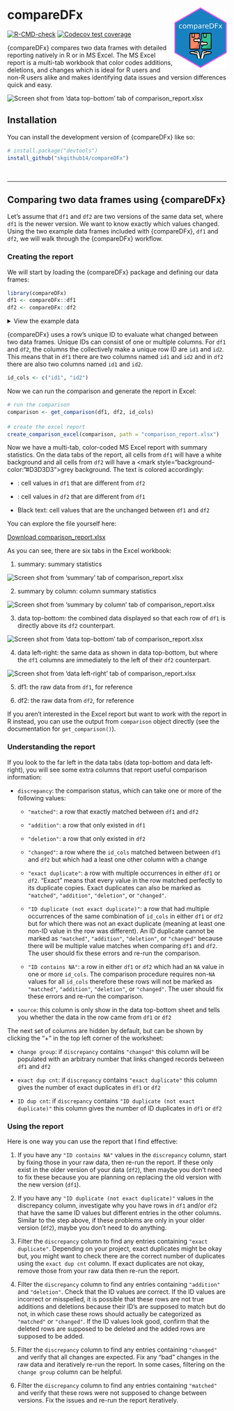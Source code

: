 
<!-- README.md is generated from README.Rmd. Please edit that file -->

# compareDFx <a href="https://skgithub14.github.io/compareDFx/"><img src="man/figures/logo.png" align="right" height="139" alt="compareDFx website" /></a>

<!-- badges: start -->

[![R-CMD-check](https://github.com/skgithub14/compareDFx/actions/workflows/R-CMD-check.yaml/badge.svg)](https://github.com/skgithub14/compareDFx/actions/workflows/R-CMD-check.yaml)
[![Codecov test
coverage](https://codecov.io/gh/skgithub14/compareDFx/branch/master/graph/badge.svg)](https://app.codecov.io/gh/skgithub14/compareDFx?branch=master)
<!-- badges: end -->

{compareDFx} compares two data frames with detailed reporting natively
in R or in MS Excel. The MS Excel report is a multi-tab workbook that
color codes additions, deletions, and changes which is ideal for R users
and non-R users alike and makes identifying data issues and version
differences quick and easy.

![Screen shot from ‘data top-bottom’ tab of
comparison_report.xlsx](https://github.com/skgithub14/compareDFx/raw/master/inst/extdata/report_top_bottom.png)

## Installation

You can install the development version of {compareDFx} like so:

``` r
# install.package("devtools")
install_github("skgithub14/compareDFx")
```

<br>

------------------------------------------------------------------------

## Comparing two data frames using {compareDFx}

Let’s assume that `df1` and `df2` are two versions of the same data set,
where `df1` is the newer version. We want to know exactly which values
changed. Using the two example data frames included with {compareDFx},
`df1` and `df2`, we will walk through the {compareDFx} workflow.

### Creating the report

We will start by loading the {compareDFx} package and defining our data
frames:

``` r
library(compareDFx)
df1 <- compareDFx::df1
df2 <- compareDFx::df2
```

<details>
<summary>
View the example data
</summary>

``` r
# example data, df1 
knitr::kable(df1)
```

| id1 | id2 | num | char | int | log   | date       | class_num_char | class_num_log | dec_diff_ref | dec_diff | extra1 |
|----:|:----|----:|:-----|----:|:------|:-----------|---------------:|--------------:|-------------:|---------:|:-------|
|   1 | A   |   1 | a    |   1 | NA    | 2023-01-01 |            100 |            NA |            1 |        1 | extra1 |
|   2 | B   |   2 | NA   |  NA | TRUE  | NA         |            100 |            NA |            1 |        1 | extra1 |
|   3 | C   |  NA | c    |   2 | FALSE | 2023-01-03 |            100 |            NA |            1 |        1 | extra1 |
|   4 | D   |   4 | d    |   3 | NA    | 2023-01-04 |            100 |            NA |            1 |        1 | extra1 |
|   5 | E   |   5 | e    |   5 | FALSE | 2023-01-05 |            100 |            NA |            1 |        1 | extra1 |
|   5 | E   |   5 | g    |   5 | FALSE | 2023-01-05 |            100 |            NA |            1 |        1 | extra1 |
|   5 | Z   |   5 | e    |   5 | FALSE | 2023-01-05 |            100 |            NA |            1 |        1 | extra1 |
|   5 | Z   |   5 | e    |   5 | FALSE | 2023-01-05 |            100 |            NA |            1 |        1 | extra1 |
|   5 | NA  |   5 | g    |   5 | FALSE | 2023-01-05 |            100 |            NA |            1 |        1 | extra1 |
|   6 | M   |   5 | e    |   5 | FALSE | 2023-01-05 |            100 |            NA |            1 |        1 | extra1 |

``` r
# example data, df2
knitr::kable(df2)
```

| id1 | id2 | num | char | int | log   | date       | class_num_char | class_num_log | dec_diff_ref | dec_diff | extra2 |
|----:|:----|----:|:-----|----:|:------|:-----------|:---------------|:--------------|-------------:|---------:|:-------|
|   1 | A   |   1 | a    |   1 | NA    | 2023-01-01 | 100            | NA            |        0e+00 | 1.000000 | extra2 |
|   1 | A   |   1 | a    |   1 | NA    | 2023-01-01 | 100            | NA            |        0e+00 | 1.000000 | extra2 |
|   1 | A   |   1 | a    |   1 | NA    | 2023-01-01 | 100            | NA            |        0e+00 | 1.000000 | extra2 |
|   2 | B   |   2 | NA   |  NA | TRUE  | NA         | 100            | NA            |       -1e-04 | 1.000100 | extra2 |
|   3 | C   |  NA | c    |   2 | FALSE | 2023-01-03 | 100            | NA            |       -1e-05 | 1.000010 | extra2 |
|   4 | D   |   4 | d    |   3 | NA    | 2023-01-04 | 100            | NA            |       -1e-06 | 1.000001 | extra2 |
|   6 | F   |   6 | f    |   6 | TRUE  | 2023-01-06 | 100            | NA            |        0e+00 | 1.000000 | extra2 |
|   6 | M   |   5 | e    |   5 | FALSE | 2023-01-05 | 100            | NA            |        1e+00 | 1.000000 | extra2 |

</details>

{compareDFx} uses a row’s unique ID to evaluate what changed between two
data frames. Unique IDs can consist of one or multiple columns. For
`df1` and `df2`, the columns the collectively make a unique row ID are
`id1` and `id2`. This means that in `df1` there are two columns named
`id1` and `id2` and in `df2` there are also two columns named `id1` and
`id2`.

``` r
id_cols <- c("id1", "id2")
```

Now we can run the comparison and generate the report in Excel:

``` r
# run the comparison
comparison <- get_comparison(df1, df2, id_cols)

# create the excel report
create_comparison_excel(comparison, path = "comparison_report.xlsx")
```

Now we have a multi-tab, color-coded MS Excel report with summary
statistics. On the data tabs of the report, all cells from `df1` will
have a white background and all cells from `df2` will have a \<mark
style=“background-color:”\#D3D3D3”\>grey background</mark>. The text is
colored accordingly:

- : cell values in `df1` that are different from `df2`

- : cell values in `df2` that are different from `df1`

- Black text: cell values that are the unchanged between `df1` and `df2`

You can explore the file yourself here:

[Download
comparison_report.xlsx](https://github.com/skgithub14/compareDFx/raw/master/inst/extdata/comparison_report.xlsx)

As you can see, there are six tabs in the Excel workbook:

1.  summary: summary statistics

![Screen shot from ‘summary’ tab of
comparison_report.xlsx](https://github.com/skgithub14/compareDFx/raw/master/inst/extdata/summary_tab.png)

2.  summary by column: column summary statistics

![Screen shot from ‘summary by column’ tab of
comparison_report.xlsx](https://github.com/skgithub14/compareDFx/raw/master/inst/extdata/summary_by_column_tab.png)

3.  data top-bottom: the combined data displayed so that each row of
    `df1` is directly above its `df2` counterpart.

![Screen shot from ‘data top-bottom’ tab of
comparison_report.xlsx](https://github.com/skgithub14/compareDFx/raw/master/inst/extdata/report_top_bottom.png)

4.  data left-right: the same data as shown in data top-bottom, but
    where the `df1` columns are immediately to the left of their `df2`
    counterpart.

![Screen shot from ‘data left-right’ tab of
comparison_report.xlsx](https://github.com/skgithub14/compareDFx/raw/master/inst/extdata/report_left_right.png)

5.  df1: the raw data from `df1`, for reference

6.  df2: the raw data from `df2`, for reference

If you aren’t interested in the Excel report but want to work with the
report in R instead, you can use the output from `comparison` object
directly (see the documentation for `get_comparison()`).

### Understanding the report

If you look to the far left in the data tabs (data top-bottom and data
left-right), you will see some extra columns that report useful
comparison information:

- `discrepancy`: the comparison status, which can take one or more of
  the following values:

  - `"matched"`: a row that exactly matched between `df1` and `df2`

  - `"addition"`: a row that only existed in `df1`

  - `"deletion"`: a row that only existed in `df2`

  - `"changed"`: a row where the `id_cols` matched between between `df1`
    and `df2` but which had a least one other column with a change

  - `"exact duplicate"`: a row with multiple occurrences in either `df1`
    or `df2`. “Exact” means that every value in the row matched
    perfectly to its duplicate copies. Exact duplicates can also be
    marked as `"matched"`, `"addition"`, `"deletion"`, or `"changed"`.

  - `"ID duplicate (not exact duplicate)"`: a row that had multiple
    occurrences of the same combination of `id_cols` in either `df1` or
    `df2` but for which there was not an exact duplicate (meaning at
    least one non-ID value in the row was different). An ID duplicate
    cannot be marked as `"matched"`, `"addition"`, `"deletion"`, or
    `"changed"` because there will be multiple value matches when
    comparing `df1` and `df2`. The user should fix these errors and
    re-run the comparison.

  - `"ID contains NA"`: a row in either `df1` or `df2` which had an `NA`
    value in one or more `id_cols`. The comparison procedure requires
    non-`NA` values for all `id_cols` therefore these rows will not be
    marked as `"matched"`, `"addition"`, `"deletion"`, or `"changed"`.
    The user should fix these errors and re-run the comparison.

- `source`: this column is only show in the data top-bottom sheet and
  tells you whether the data in the row came from `df1` or `df2`

The next set of columns are hidden by default, but can be shown by
clicking the “+” in the top left corner of the worksheet:

- `change group`: if `discrepancy` contains `"changed"` this column will
  be populated with an arbitrary number that links changed records
  between `df1` and `df2`

- `exact dup cnt`: if `discrepancy` contains `"exact duplicate"` this
  column gives the number of exact duplicates in `df1` or `df2`

- `ID dup cnt`: if `discrepancy` contains
  `"ID duplicate (not exact duplicate)"` this column gives the number of
  ID duplicates in `df1` or `df2`

### Using the report

Here is one way you can use the report that I find effective:

1.  If you have any `"ID contains NA"` values in the `discrepancy`
    column, start by fixing those in your raw data, then re-run the
    report. If these only exist in the older version of your data
    (`df2`), then maybe you don’t need to fix these because you are
    planning on replacing the old version with the new version (`df1`).

2.  If you have any `"ID duplicate (not exact duplicate)"` values in the
    discrepancy column, investigate why you have rows in `df1` and/or
    `df2` that have the same ID values but different entries in the
    other columns. Similar to the step above, if these problems are only
    in your older version (`df2`), maybe you don’t need to do anything.

3.  Filter the `discrepancy` column to find any entries containing
    `"exact duplicate"`. Depending on your project, exact duplicates
    might be okay but, you might want to check there are the correct
    number of duplicates using the `exact dup cnt` column. If exact
    duplicates are not okay, remove those from your raw data then re-run
    the report.

4.  Filter the `discrepancy` column to find any entries containing
    `"addition"` and `"deletion"`. Check that the ID values are correct.
    If the ID values are incorrect or misspelled, it is possible that
    these rows are not true additions and deletions because their ID’s
    are supposed to match but do not, in which case these rows should
    actually be categorized as `"matched"` or `"changed"`. If the ID
    values look good, confirm that the deleted rows are supposed to be
    deleted and the added rows are supposed to be added.

5.  Filter the `discrepancy` column to find any entries containing
    `"changed"` and verify that all changes are expected. Fix any “bad”
    changes in the raw data and iteratively re-run the report. In some
    cases, filtering on the `change group` column can be helpful.

6.  Filter the `discrepancy` column to find any entries containing
    `"matched"` and verify that these rows were not supposed to change
    between versions. Fix the issues and re-run the report iteratively.
